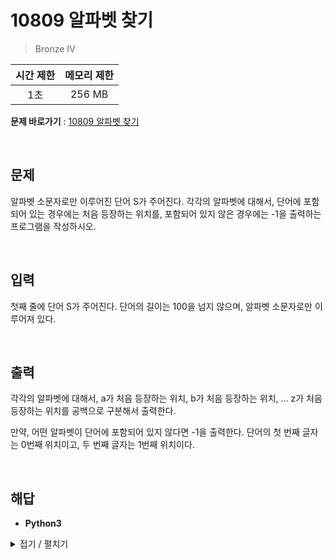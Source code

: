 # 10809 알파벳 찾기
> Bronze IV

|시간 제한|메모리 제한|
|:---:|:---:|
|1초|256 MB|

**문제 바로가기** : [10809 알파벳 찾기](https://www.acmicpc.net/problem/10809 "10809 알파벳 찾기")

</br>

## 문제
알파벳 소문자로만 이루어진 단어 S가 주어진다. 각각의 알파벳에 대해서, 단어에 포함되어 있는 경우에는 처음 등장하는 위치를, 포함되어 있지 않은 경우에는 -1을 출력하는 프로그램을 작성하시오.

</br>

## 입력
첫째 줄에 단어 S가 주어진다. 단어의 길이는 100을 넘지 않으며, 알파벳 소문자로만 이루어져 있다.

</br>

## 출력
각각의 알파벳에 대해서, a가 처음 등장하는 위치, b가 처음 등장하는 위치, ... z가 처음 등장하는 위치를 공백으로 구분해서 출력한다.

만약, 어떤 알파벳이 단어에 포함되어 있지 않다면 -1을 출력한다. 단어의 첫 번째 글자는 0번째 위치이고, 두 번째 글자는 1번째 위치이다.

</br>

## 해답
- **Python3**
<details>
<summary>접기 / 펼치기</summary>
<div markdown="1">

```py
aryInput = input()

for i in range(97, 123):
    if chr(i) not in aryInput:
        print(-1)
        continue
    print(aryInput.find(chr(i)))
```

</div>
</details>